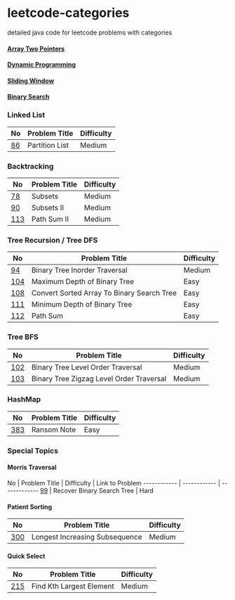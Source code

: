 # leetcode-categories
detailed java code for leetcode problems with categories


#### [Array Two Pointers](https://github.com/sharkchili6868/leetcode-categories/blob/master/markups/twopointers.md)

#### [Dynamic Programming](https://github.com/sharkchili6868/leetcode-categories/blob/master/markups/dp.md)


#### [Sliding Window](https://github.com/sharkchili6868/leetcode-categories/blob/master/markups/slidingwindow.md)

#### [Binary Search](https://github.com/sharkchili6868/leetcode-categories/blob/master/markups/binarysearch.md)

### Linked List
No | Problem Title | Difficulty 
------------ | ------------ | -------------  
[86](https://leetcode.com/problems/partition-list/) | Partition List | Medium

### Backtracking
No | Problem Title | Difficulty
------------ | ------------ | -------------
[78](https://leetcode.com/problems/subsets/) | Subsets | Medium
[90](https://leetcode.com/problems/subsets-ii/) | Subsets II | Medium
[113](https://leetcode.com/problems/path-sum-ii/) | Path Sum II | Medium

### Tree Recursion / Tree DFS
No | Problem Title | Difficulty
------------ | ------------ | -------------
[94](https://leetcode.com/problems/binary-tree-inorder-traversal/) | Binary Tree Inorder Traversal | Medium
[104](https://leetcode.com/problems/maximum-depth-of-binary-tree/) | Maximum Depth of Binary Tree | Easy
[108](https://leetcode.com/problems/convert-sorted-array-to-binary-search-tree/) | Convert Sorted Array To Binary Search Tree | Easy
[111](https://leetcode.com/problems/minimum-depth-of-binary-tree/) | Minimum Depth of Binary Tree | Easy
[112](https://leetcode.com/problems/path-sum/) | Path Sum | Easy

### Tree BFS
No | Problem Title | Difficulty
------------ | ------------ | -------------
[102](https://leetcode.com/problems/binary-tree-level-order-traversal/) | Binary Tree Level Order Traversal | Medium
[103](https://leetcode.com/problems/binary-tree-zigzag-level-order-traversal/) | Binary Tree Zigzag Level Order Traversal | Medium

### HashMap
No | Problem Title | Difficulty
------------ | ------------ | -------------
[383](https://leetcode.com/problems/ransom-note/) | Ransom Note | Easy

### Special Topics

#### Morris Traversal
No | Problem Title | Difficulty | Link to Problem
------------ | ------------ | -------------
[99](https://leetcode.com/problems/recover-binary-search-tree/) | Recover Binary Search Tree | Hard

#### Patient Sorting 
No | Problem Title | Difficulty
------------ | ------------ | -------------
[300](https://leetcode.com/problems/longest-increasing-subsequence/) | Longest Increasing Subsequence | Medium

#### Quick Select
No | Problem Title | Difficulty
------------ | ------------ | -------------
[215](https://leetcode.com/problems/kth-largest-element-in-an-array/submissions/) | Find Kth Largest Element | Medium
